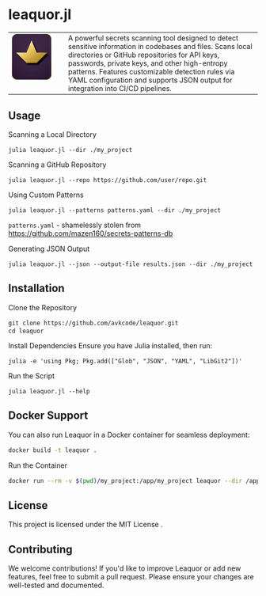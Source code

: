 # leaquor.jl

<table>
  <tr>
    <td valign="top" width="100">
      <img src="https://raw.githubusercontent.com/avkcode/leaquor/refs/heads/main/favicon.svg"
           alt="leaquor.jl Logo"
           width="80">
    </td>
    <td valign="middle">
    A powerful secrets scanning tool designed to detect sensitive information in codebases and files. Scans local directories or GitHub repositories for API keys, passwords, private keys, and other high-entropy patterns. Features customizable detection rules via YAML configuration and supports JSON output for integration into CI/CD pipelines.
    </td>
  </tr>
</table>

## Usage

Scanning a Local Directory
```
julia leaquor.jl --dir ./my_project
```

Scanning a GitHub Repository
```
julia leaquor.jl --repo https://github.com/user/repo.git
```

Using Custom Patterns
```
julia leaquor.jl --patterns patterns.yaml --dir ./my_project
```
`patterns.yaml` - shamelessly stolen from https://github.com/mazen160/secrets-patterns-db

Generating JSON Output
```
julia leaquor.jl --json --output-file results.json --dir ./my_project
```

## Installation

Clone the Repository
```
git clone https://github.com/avkcode/leaquor.git
cd leaquor
```

Install Dependencies  Ensure you have Julia installed, then run:
```
julia -e 'using Pkg; Pkg.add(["Glob", "JSON", "YAML", "LibGit2"])'
```

Run the Script
```
julia leaquor.jl --help
```
## Docker Support

You can also run Leaquor in a Docker container for seamless deployment:
```bash
docker build -t leaquor .
```
Run the Container
```bash
docker run --rm -v $(pwd)/my_project:/app/my_project leaquor --dir /app/my_project
```

## License

This project is licensed under the MIT License .

## Contributing

We welcome contributions! If you'd like to improve Leaquor or add new features, feel free to submit a pull request. Please ensure your changes are well-tested and documented.
